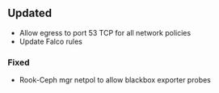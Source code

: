 ## Updated

- Allow egress to port 53 TCP for all network policies
- Update Falco rules

### Fixed

- Rook-Ceph mgr netpol to allow blackbox exporter probes
